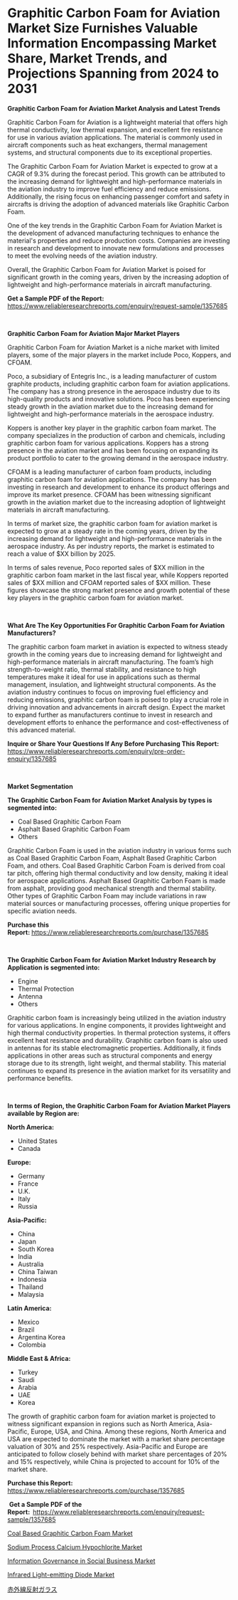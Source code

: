 <p><h1>Graphitic Carbon Foam for Aviation Market Size Furnishes Valuable Information Encompassing Market Share, Market Trends, and Projections Spanning from 2024 to 2031</h1></p><p><strong>Graphitic Carbon Foam for Aviation Market Analysis and Latest Trends</strong></p>
<p><p>Graphitic Carbon Foam for Aviation is a lightweight material that offers high thermal conductivity, low thermal expansion, and excellent fire resistance for use in various aviation applications. The material is commonly used in aircraft components such as heat exchangers, thermal management systems, and structural components due to its exceptional properties.</p><p>The Graphitic Carbon Foam for Aviation Market is expected to grow at a CAGR of 9.3% during the forecast period. This growth can be attributed to the increasing demand for lightweight and high-performance materials in the aviation industry to improve fuel efficiency and reduce emissions. Additionally, the rising focus on enhancing passenger comfort and safety in aircrafts is driving the adoption of advanced materials like Graphitic Carbon Foam.</p><p>One of the key trends in the Graphitic Carbon Foam for Aviation Market is the development of advanced manufacturing techniques to enhance the material's properties and reduce production costs. Companies are investing in research and development to innovate new formulations and processes to meet the evolving needs of the aviation industry.</p><p>Overall, the Graphitic Carbon Foam for Aviation Market is poised for significant growth in the coming years, driven by the increasing adoption of lightweight and high-performance materials in aircraft manufacturing.</p></p>
<p><strong>Get a Sample PDF of the Report:&nbsp;</strong> <a href="https://www.reliableresearchreports.com/enquiry/request-sample/1357685">https://www.reliableresearchreports.com/enquiry/request-sample/1357685</a></p>
<p>&nbsp;</p>
<p><strong>Graphitic Carbon Foam for Aviation Major Market Players</strong></p>
<p><p>Graphitic Carbon Foam for Aviation Market is a niche market with limited players, some of the major players in the market include Poco, Koppers, and CFOAM. </p><p>Poco, a subsidiary of Entegris Inc., is a leading manufacturer of custom graphite products, including graphitic carbon foam for aviation applications. The company has a strong presence in the aerospace industry due to its high-quality products and innovative solutions. Poco has been experiencing steady growth in the aviation market due to the increasing demand for lightweight and high-performance materials in the aerospace industry.</p><p>Koppers is another key player in the graphitic carbon foam market. The company specializes in the production of carbon and chemicals, including graphitic carbon foam for various applications. Koppers has a strong presence in the aviation market and has been focusing on expanding its product portfolio to cater to the growing demand in the aerospace industry.</p><p>CFOAM is a leading manufacturer of carbon foam products, including graphitic carbon foam for aviation applications. The company has been investing in research and development to enhance its product offerings and improve its market presence. CFOAM has been witnessing significant growth in the aviation market due to the increasing adoption of lightweight materials in aircraft manufacturing.</p><p>In terms of market size, the graphitic carbon foam for aviation market is expected to grow at a steady rate in the coming years, driven by the increasing demand for lightweight and high-performance materials in the aerospace industry. As per industry reports, the market is estimated to reach a value of $XX billion by 2025.</p><p>In terms of sales revenue, Poco reported sales of $XX million in the graphitic carbon foam market in the last fiscal year, while Koppers reported sales of $XX million and CFOAM reported sales of $XX million. These figures showcase the strong market presence and growth potential of these key players in the graphitic carbon foam for aviation market.</p></p>
<p>&nbsp;</p>
<p><strong>What Are The Key Opportunities For Graphitic Carbon Foam for Aviation Manufacturers?</strong></p>
<p><p>The graphitic carbon foam market in aviation is expected to witness steady growth in the coming years due to increasing demand for lightweight and high-performance materials in aircraft manufacturing. The foam’s high strength-to-weight ratio, thermal stability, and resistance to high temperatures make it ideal for use in applications such as thermal management, insulation, and lightweight structural components. As the aviation industry continues to focus on improving fuel efficiency and reducing emissions, graphitic carbon foam is poised to play a crucial role in driving innovation and advancements in aircraft design.	Expect the market to expand further as manufacturers continue to invest in research and development efforts to enhance the performance and cost-effectiveness of this advanced material.</p></p>
<p><strong>Inquire or Share Your Questions If Any Before Purchasing This Report:</strong> <a href="https://www.reliableresearchreports.com/enquiry/pre-order-enquiry/1357685">https://www.reliableresearchreports.com/enquiry/pre-order-enquiry/1357685</a></p>
<p>&nbsp;</p>
<p><strong>Market Segmentation</strong></p>
<p><strong>The Graphitic Carbon Foam for Aviation Market Analysis by types is segmented into:</strong></p>
<p><ul><li>Coal Based Graphitic Carbon Foam</li><li>Asphalt Based Graphitic Carbon Foam</li><li>Others</li></ul></p>
<p><p>Graphitic Carbon Foam is used in the aviation industry in various forms such as Coal Based Graphitic Carbon Foam, Asphalt Based Graphitic Carbon Foam, and others. Coal Based Graphitic Carbon Foam is derived from coal tar pitch, offering high thermal conductivity and low density, making it ideal for aerospace applications. Asphalt Based Graphitic Carbon Foam is made from asphalt, providing good mechanical strength and thermal stability. Other types of Graphitic Carbon Foam may include variations in raw material sources or manufacturing processes, offering unique properties for specific aviation needs.</p></p>
<p><strong>Purchase this Report:&nbsp;</strong><a href="https://www.reliableresearchreports.com/purchase/1357685">https://www.reliableresearchreports.com/purchase/1357685</a></p>
<p>&nbsp;</p>
<p><strong>The Graphitic Carbon Foam for Aviation Market Industry Research by Application is segmented into:</strong></p>
<p><ul><li>Engine</li><li>Thermal Protection</li><li>Antenna</li><li>Others</li></ul></p>
<p><p>Graphitic carbon foam is increasingly being utilized in the aviation industry for various applications. In engine components, it provides lightweight and high thermal conductivity properties. In thermal protection systems, it offers excellent heat resistance and durability. Graphitic carbon foam is also used in antennas for its stable electromagnetic properties. Additionally, it finds applications in other areas such as structural components and energy storage due to its strength, light weight, and thermal stability. This material continues to expand its presence in the aviation market for its versatility and performance benefits.</p></p>
<p>&nbsp;</p>
<p><strong>In terms of Region, the Graphitic Carbon Foam for Aviation Market Players available by Region are:</strong></p>
<p>
    <p> <strong> North America: </strong>
        <ul>
            <li>United States</li>
            <li>Canada</li>
        </ul>
        </p> 
    <p> <strong> Europe: </strong>
        <ul>
            <li>Germany</li>
            <li>France</li>
            <li>U.K.</li>
            <li>Italy</li>
            <li>Russia</li>
        </ul>
        </p> 
    <p> <strong> Asia-Pacific: </strong>
        <ul>
            <li>China</li>
            <li>Japan</li>
            <li>South Korea</li>
            <li>India</li>
            <li>Australia</li>
            <li>China Taiwan</li>
            <li>Indonesia</li>
            <li>Thailand</li>
            <li>Malaysia</li>
        </ul>
        </p> 
    <p> <strong> Latin America: </strong>
        <ul>
            <li>Mexico</li>
            <li>Brazil</li>
            <li>Argentina Korea</li>
            <li>Colombia</li>
        </ul>
        </p> 
    <p> <strong> Middle East & Africa: </strong>
        <ul>
            <li>Turkey</li>
            <li>Saudi</li>
            <li>Arabia</li>
            <li>UAE</li>
            <li>Korea</li>
        </ul>
    </p>
    </p>
<p><p>The growth of graphitic carbon foam for aviation market is projected to witness significant expansion in regions such as North America, Asia-Pacific, Europe, USA, and China. Among these regions, North America and USA are expected to dominate the market with a market share percentage valuation of 30% and 25% respectively. Asia-Pacific and Europe are anticipated to follow closely behind with market share percentages of 20% and 15% respectively, while China is projected to account for 10% of the market share.</p></p>
<p><strong>Purchase this Report: </strong><a href="https://www.reliableresearchreports.com/purchase/1357685">https://www.reliableresearchreports.com/purchase/1357685</a></p>
<p>&nbsp;<strong>Get a Sample PDF of the Report:&nbsp;&nbsp;</strong><a href="https://www.reliableresearchreports.com/enquiry/request-sample/1357685">https://www.reliableresearchreports.com/enquiry/request-sample/1357685</a></p>
<p><strong></strong></p>
<p><p><a href="https://github.com/lubmix/Market-Research-Report-List-1/blob/main/coal-based-graphitic-carbon-foam-market.md">Coal Based Graphitic Carbon Foam Market</a></p><p><a href="https://github.com/joannagoyvaerts/Market-Research-Report-List-1/blob/main/sodium-process-calcium-hypochlorite-market.md">Sodium Process Calcium Hypochlorite Market</a></p><p><a href="https://issuu.com/reportprime-2/docs/information-governance-in-social-business-market-s">Information Governance in Social Business Market</a></p><p><a href="https://issuu.com/reportprime-2/docs/infrared-light-emitting-diode-market-size-2030.ppt">Infrared Light-emitting Diode Market</a></p><p><a href="https://github.com/lrlmopnhwd79300/Market-Research-Report-List-1/blob/main/8933506194653.md">赤外線反射ガラス</a></p></p>